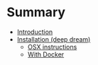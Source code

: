 # Summary

* [Introduction](README.md)
* [Installation \(deep dream\)](installation.md)
    * [OSX instructions](osx-instructions.md)
    * [With Docker](with-docker.md)
